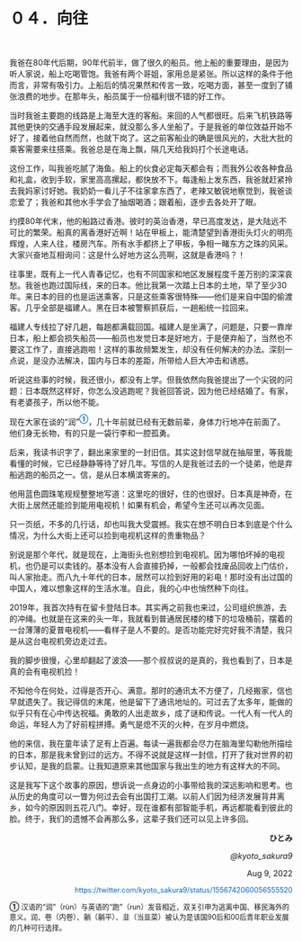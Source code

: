   <h1>０４．向往</h1>

  <p>&#160;</p>

  <p>我爸在80年代后期，90年代前半，做了很久的船员。他上船的重要理由，是因为听人家说，船上吃喝管饱。我爸有两个哥姐，家用总是紧张。所以这样的条件于他而言，非常有吸引力。上船后的情况果然和传言一致，吃喝方面，甚至一度到了铺张浪费的地步。在那年头，船员属于一份福利很不错的好工作。</p>

  <p>当时我爸主要跑的线路是上海至大连的客船。来回的人气都很旺。后来飞机铁路等其他更快的交通手段发展起来，就没那么多人坐船了。于是我爸的单位效益开始不好了，接着他自然而然，也就下岗了。这之前客船业的确是很风光的，大批大批的乘客需要来往搭乘。我爸总是在海上飘，隔几天给我妈打个长途电话。</p>

  <p>这份工作，叫我爸吃腻了海鱼。船上的伙食必定每天都会有；而我外公收各种食品和礼盒，收到手软，家里高高摞起，都快放不下。每逢船上发东西，我爸就赶紧拎去我妈家讨好她。我奶奶一看儿子不往家拿东西了，老辣又敏锐地察觉到，我爸谈恋爱了；我爸和其他水手学会了抽烟喝酒；跟着船，逐步去各处开了眼。</p>

  <p>约摸80年代末，他的船路过香港。彼时的英治香港，早已高度发达，是大陆远不可比的繁荣。船真的离香港好近啊！站在甲板上，能清楚望到香港街头灯火的明亮辉煌，人来人往，楼房汽车。所有水手都挤上了甲板，争相一睹东方之珠的风采。大家兴奋地互相询问：这是什么好地方这么亮啊，这就是香港吗？！</p>

  <p>往事里，既有上一代人青春记忆，也有不同国家和地区发展程度千差万别的深深哀愁。我爸也跑过国际线，来的日本。他比我第一次踏上日本的土地，早了至少30年。来日本的目的也是运送乘客，只是这些乘客很特殊——他们是来自中国的偷渡客。几乎全部是福建人。黑在日本被警察抓获后，一趟船统一拉回来。</p>

  <p>福建人专线拉了好几趟，每趟都满载回国。福建人是坐满了，问题是，只要一靠岸日本，船上都会损失船员——船员也发觉日本是好地方，于是便弃船了，当然也不要这工作了，直接逃跑啦！这样的事故频繁发生，却没有任何解决的办法。深刻一点说，是没办法解决，国内与日本的差距，所带给人巨大冲击和诱惑。</p>

  <p>听说这些事的时候，我还很小，都没有上学。但我依然向我爸提出了一个尖锐的问题：日本既然这样好，你怎么没逃跑呢？我爸回答说，因为他已经结婚了。有家，有老婆孩子，所以他不能。</p>

  <p>现在大家在谈的“润”<sup><a id="footnote-4-1-backlink" href="javascript:void(0)" onclick="document.getElementById(&quot;footnote-4-1&quot;).scrollIntoView({behavior: &quot;smooth&quot;}); document.getElementById(&quot;footnote-4-1&quot;).style.backgroundColor=&quot;yellow&quot;; setTimeout(function(){document.getElementById(&quot;footnote-4-1&quot;).style.backgroundColor=&quot;&quot;;}, 2000);" style="text-decoration: none; color: #0066cc; font-weight: bold;; cursor: pointer;">①</a></sup>，几十年前就已经有无数前辈，身体力行地冲在前面了。他们身无长物，有的只是一袋行李和一腔孤勇。</p>

  <p>后来，我读书识字了，翻出来家里的一封旧信。其实这封信早就在抽屉里，等我能看懂的时候，它已经静静等待了好几年。写信的人是我爸过去的一个徒弟，他是弃船逃跑的船员之一。信，是从日本横滨寄来的。</p>

  <p>他用蓝色圆珠笔规规整整地写道：这里吃的很好，住的也很好。日本真是神奇，在大街上居然还能捡到能用电视机！如果有机会，希望今生还可以再次见面。</p>

  <p>只一页纸，不多的几行话，却也叫我大受震撼。我实在想不明白日本到底是个什么情况，为什么大街上还可以捡到电视机这样的贵重物品？</p>

  <p>别说是那个年代，就是现在，上海街头也别想捡到电视机。因为哪怕坏掉的电视机，也仍是可以卖钱的。基本没有人会直接扔掉，一般都会找废品回收上门估价，叫人家抬走。而八九十年代的日本，居然可以捡到好用的彩电！那时没有出过国的中国人，难以想象这样的生活水准。自此，我的心中也悄然种下向往。</p>

  <p>2019年，我首次持有在留卡登陆日本。其实再之前我也来过，公司组织旅游，去的冲绳。也就是在这来的头一年，我就看到普通居民楼的楼下的垃圾桶前，摆着的一台薄薄的夏普电视机——看样子是人不要的。是否功能完好完好我不清楚，我只是从这台电视机旁边走过去。</p>

  <p>我的脚步很慢，心里却翻起了波浪——那个叔叔说的是真的，我也看到了，日本是真的会有电视机捡！</p>

  <p>不知他今在何处，过得是否开心、满意。那时的通讯太不方便了，几经搬家，信也早就遗失了。我记得信的末尾，他是留下了通讯地址的。可过去了太多年，能做的似乎只有在心中传达祝福。勇敢的人出走故乡，成了谜和传说。一代人有一代人的命运，年轻人为了好前程拼搏。勇气是熄不灭的火种，在岁月中燃烧。</p>

  <p>他的来信，我在童年读了足有上百遍。每读一遍我都会尽力在脑海里勾勒他所描绘的日本，那是我未曾到过的远方。不得不说就是这样一封信，打开了我对世界的初步认知，是我的启蒙。让我知道原来其他国家与我出生的地方有这样大的不同。</p>

  <p>这是我写下这个故事的原因，想诉说一点身边的小事带给我的深远影响和思考。也从历史的角度可以一瞥为何过去会有出国打工潮。以前人们因为经济发展背井离乡，如今的原因则五花八门。幸好，现在谁都有部智能手机，再远都能看到彼此的脸。终于，我们的遗憾不会再那么多，这辈子我们还可以见上许多回。</p>

  <p style="text-align: right; font-weight: bold;">ひとみ</p>

  <p style="text-align: right; font-style: italic;">@kyoto_sakura9</p>

  <p style="text-align: right;">Aug 9, 2022</p>

  <p style="text-align: right;"><a href="https://twitter.com/kyoto_sakura9/status/1556742060056555520" style="text-decoration: none; color: #0066cc; font-size: 0.9em;">https://twitter.com/kyoto_sakura9/status/1556742060056555520</a></p>

  <p style="margin-top: 1em; font-size: 0.9em; line-height: 1.5;"><a id="footnote-4-1" href="javascript:void(0)" onclick="document.getElementById(&quot;footnote-4-1-backlink&quot;).scrollIntoView({behavior: &quot;smooth&quot;}); document.getElementById(&quot;footnote-4-1-backlink&quot;).style.backgroundColor=&quot;yellow&quot;; setTimeout(function(){document.getElementById(&quot;footnote-4-1-backlink&quot;).style.backgroundColor=&quot;&quot;;}, 2000);" style="text-decoration: none; font-weight: bold;; cursor: pointer;">①</a> 汉语的“润”（rùn）与英语的“跑”（run）发音相近，双关引申为逃离中国、移民海外的意义。润、卷（内卷）、躺（躺平）、韭（当韭菜）被认为是该国90后和00后青年职业发展的几种可行选择。</p>
